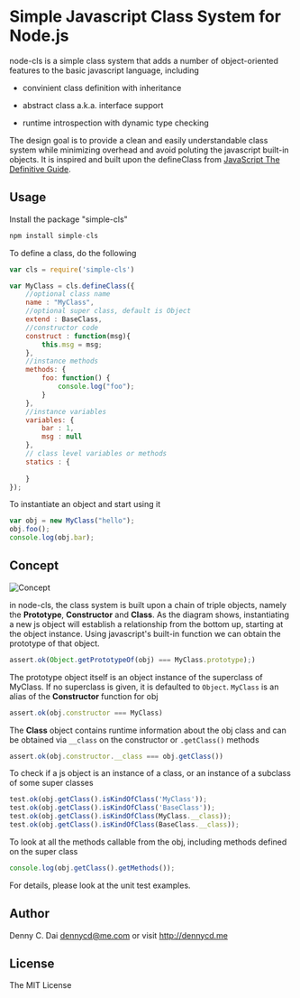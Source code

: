 # Simple Javascript Class System for Node.js 

node-cls is a simple class system that adds a number of object-oriented features to the basic javascript language, including

* convinient class definition with inheritance

* abstract class a.k.a. interface support

* runtime introspection with dynamic type checking

The design goal is to provide a clean and easily understandable class system while minimizing overhead and avoid poluting the javascript built-in objects. It is inspired and built upon the defineClass from [JavaScript The Definitive Guide](http://shop.oreilly.com/product/9780596805531.do). 

## Usage

Install the package "simple-cls"
```javascript
npm install simple-cls
```
To define a class, do the following 
```javascript
var cls = require('simple-cls')

var MyClass = cls.defineClass({
	//optional class name 
	name : "MyClass",
	//optional super class, default is Object
	extend : BaseClass,
	//constructor code
	construct : function(msg){
		this.msg = msg;
	}, 
	//instance methods
	methods: {  
		foo: function() {
			console.log("foo");
		}
	},
	//instance variables
	variables: {
		bar : 1,
		msg : null
	},
	// class level variables or methods
	statics : {
		
	}
});
```

To instantiate an object and start using it  
```javascript
var obj = new MyClass("hello");
obj.foo();
console.log(obj.bar);
```


## Concept

![Concept](https://raw.github.com/dennycd/node-cls/master/doc/node-cls.001.png "Concept")


in node-cls, the class system is built upon a chain of triple objects, namely the  **Prototype**, **Constructor** and **Class**. As the diagram shows, instantiating a new js object will establish a relationship from the bottom up, starting at the object instance. Using javascript's built-in function we can obtain the prototype of that object.
```javascript
assert.ok(Object.getPrototypeOf(obj) === MyClass.prototype);)
```
The prototype object itself is an object instance of the superclass of MyClass. If no superclass is given, it is defaulted to `Object`. `MyClass` is an alias of the **Constructor** function for obj
```javascript 
assert.ok(obj.constructor === MyClass)
``` 

The **Class** object contains runtime information about the obj class and can be obtained via `__class` on the constructor or `.getClass()` methods 
```javascript
assert.ok(obj.constructor.__class === obj.getClass())
```

To check if a js object is an instance of a class, or an instance of a subclass of some super classes 
```javascript
test.ok(obj.getClass().isKindOfClass('MyClass'));
test.ok(obj.getClass().isKindOfClass('BaseClass'));
test.ok(obj.getClass().isKindOfClass(MyClass.__class));
test.ok(obj.getClass().isKindOfClass(BaseClass.__class));
```

To look at all the methods callable from the obj, including methods defined on the super class
```javascript 
console.log(obj.getClass().getMethods());
```

For details, please look at the unit test examples. 



## Author 
Denny C. Dai <dennycd@me.com> or visit <http://dennycd.me>

## License 
The MIT License

